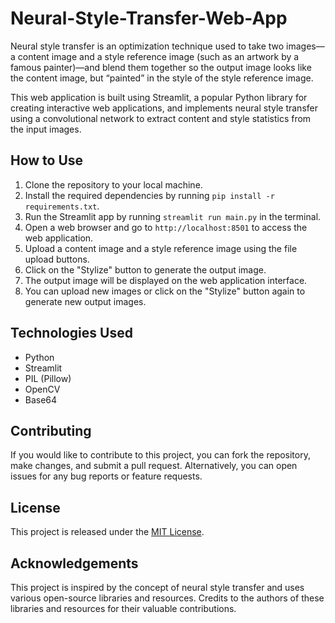# Neural-Style-Transfer-Web-App

Neural style transfer is an optimization technique used to take two images—a content image and a style reference image (such as an artwork by a famous painter)—and blend them together so the output image looks like the content image, but “painted” in the style of the style reference image.

This web application is built using Streamlit, a popular Python library for creating interactive web applications, and implements neural style transfer using a convolutional network to extract content and style statistics from the input images.

## How to Use

1. Clone the repository to your local machine.
2. Install the required dependencies by running `pip install -r requirements.txt`.
3. Run the Streamlit app by running `streamlit run main.py` in the terminal.
4. Open a web browser and go to `http://localhost:8501` to access the web application.
5. Upload a content image and a style reference image using the file upload buttons.
6. Click on the "Stylize" button to generate the output image.
7. The output image will be displayed on the web application interface.
8. You can upload new images or click on the "Stylize" button again to generate new output images.

## Technologies Used

- Python
- Streamlit
- PIL (Pillow)
- OpenCV
- Base64

## Contributing

If you would like to contribute to this project, you can fork the repository, make changes, and submit a pull request. Alternatively, you can open issues for any bug reports or feature requests.

## License

This project is released under the [MIT License](LICENSE).

## Acknowledgements

This project is inspired by the concept of neural style transfer and uses various open-source libraries and resources. Credits to the authors of these libraries and resources for their valuable contributions.
